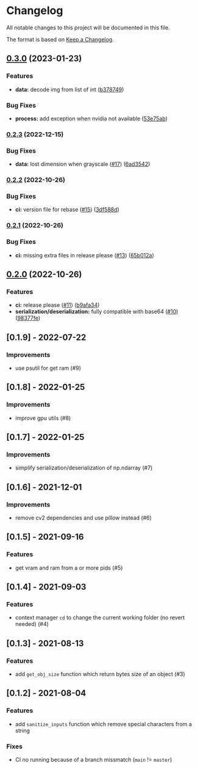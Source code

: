# Changelog

All notable changes to this project will be documented in this file.

The format is based on [Keep a Changelog](http://keepachangelog.com/en/1.0.0/).


## [0.3.0](https://github.com/SquareFactory/archipel-utils/compare/v0.2.3...v0.3.0) (2023-01-23)


### Features

* **data:** decode img from list of int ([b378749](https://github.com/SquareFactory/archipel-utils/commit/b37874994f66200507df96c3e706519abab26ee4))


### Bug Fixes

* **process:** add exception when nvidia not available ([53e75ab](https://github.com/SquareFactory/archipel-utils/commit/53e75abc6f9d605825aeffacf21cc70b3054f658))

### [0.2.3](https://github.com/SquareFactory/archipel-utils/compare/v0.2.2...v0.2.3) (2022-12-15)


### Bug Fixes

* **data:** lost dimension when grayscale ([#17](https://github.com/SquareFactory/archipel-utils/issues/17)) ([6ad3542](https://github.com/SquareFactory/archipel-utils/commit/6ad3542716f2ff5069a73272208c207fb22b1179))

### [0.2.2](https://github.com/SquareFactory/archipel-utils/compare/v0.2.1...v0.2.2) (2022-10-26)


### Bug Fixes

* **ci:** version file for rebase ([#15](https://github.com/SquareFactory/archipel-utils/issues/15)) ([3df588d](https://github.com/SquareFactory/archipel-utils/commit/3df588d8cc7f6a9f631fc2a01e52edfdcbe3c3f0))

### [0.2.1](https://github.com/SquareFactory/archipel-utils/compare/v0.2.0...v0.2.1) (2022-10-26)


### Bug Fixes

* **ci:** missing extra files in release please ([#13](https://github.com/SquareFactory/archipel-utils/issues/13)) ([65b012a](https://github.com/SquareFactory/archipel-utils/commit/65b012a415257e277a3229a679c693428b55d8bb))

## [0.2.0](https://github.com/SquareFactory/archipel-utils/compare/v0.1.8...v0.2.0) (2022-10-26)


### Features

* **ci:** release please ([#11](https://github.com/SquareFactory/archipel-utils/issues/11)) ([b9afa34](https://github.com/SquareFactory/archipel-utils/commit/b9afa3493936aef0642989c7ebeca35c3f52f7d2))
* **serialization/deserialization:** fully compatible with base64 ([#10](https://github.com/SquareFactory/archipel-utils/issues/10)) ([98377fe](https://github.com/SquareFactory/archipel-utils/commit/98377fecdad5ca27a1087076019dce8f014724ea))

## [0.1.9] - 2022-07-22

### Improvements

- use psutil for get ram (#9)

## [0.1.8] - 2022-01-25

### Improvements

- improve gpu utils (#8)


## [0.1.7] - 2022-01-25

### Improvements

- simplify serialization/deserialization of np.ndarray (#7)


## [0.1.6] - 2021-12-01

### Improvements

- remove cv2 dependencies and use pillow instead (#6)


## [0.1.5] - 2021-09-16

### Features

- get vram and ram from a or more pids (#5)


## [0.1.4] - 2021-09-03

### Features

- context manager `cd` to change the current working folder (no revert needed) (#4)


## [0.1.3] - 2021-08-13

### Features

- add `get_obj_size` function which return bytes size of an object (#3)


## [0.1.2] - 2021-08-04

### Features

- add `sanitize_inputs` function which remove special characters from a string

### Fixes

- CI no running because of a branch missmatch (`main` != `master`)

